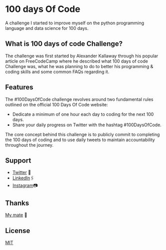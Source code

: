 # 100 days Of Code
A challenge I started to improve myself on the python programming language and data science for 100 days.

## What is 100 days of code Challenge?
The challenge was first started by Alexander Kallaway through his popular article on FreeCodeCamp where he described what 100 days of code Challenge was, what he was planning to do to better his programming & coding skills and some common FAQs regarding it.


## Features
The #100DaysOfCode challenge revolves around two fundamental rules outlined on the official 100 Days Of Code website:

* Dedicate a minimum of one hour each day to coding for the next 100 days.
* Share your daily progress on Twitter with the hashtag #100DaysOfCode.

The core concept behind this challenge is to publicly commit to completing the 100 days of coding and to use daily tweets to maintain accountability throughout the journey.


## Support

* [Twitter](https://twitter.com/PrensesMTN) 🐓
* [LinkedIn](https://www.linkedin.com/in/prenses-metin-35594b237/)🖇️
* [Instagram](https://www.instagram.com/prensesmtn/)📷


## Thanks

[My mate](https://github.com/Berkaysakayik/100DaysOfCode/) 💜

## License

[MIT](https://choosealicense.com/licenses/mit/)